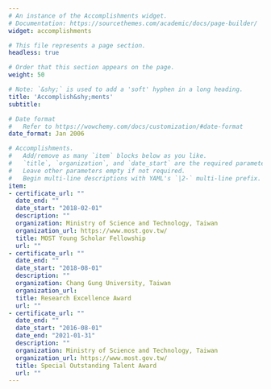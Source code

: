 ```yaml
---
# An instance of the Accomplishments widget.
# Documentation: https://sourcethemes.com/academic/docs/page-builder/
widget: accomplishments

# This file represents a page section.
headless: true

# Order that this section appears on the page.
weight: 50

# Note: `&shy;` is used to add a 'soft' hyphen in a long heading.
title: 'Accomplish&shy;ments'
subtitle:

# Date format
#   Refer to https://wowchemy.com/docs/customization/#date-format
date_format: Jan 2006

# Accomplishments.
#   Add/remove as many `item` blocks below as you like.
#   `title`, `organization`, and `date_start` are the required parameters.
#   Leave other parameters empty if not required.
#   Begin multi-line descriptions with YAML's `|2-` multi-line prefix.
item:
- certificate_url: ""
  date_end: ""
  date_start: "2018-02-01"
  description: ""
  organization: Ministry of Science and Technology, Taiwan
  organization_url: https://www.most.gov.tw/
  title: MOST Young Scholar Fellowship
  url: ""
- certificate_url: ""
  date_end: ""
  date_start: "2018-08-01"
  description: ""
  organization: Chang Gung University, Taiwan
  organization_url: 
  title: Research Excellence Award
  url: ""
- certificate_url: ""
  date_end: ""
  date_start: "2016-08-01"
  date_end: "2021-01-31"
  description: ""
  organization: Ministry of Science and Technology, Taiwan
  organization_url: https://www.most.gov.tw/
  title: Special Outstanding Talent Award
  url: ""
---
```

